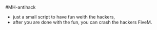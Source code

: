 #MH-antihack
- just a small script to have fun weith the hackers, 
- after you are done with the fun, you can crash the hackers FiveM.
